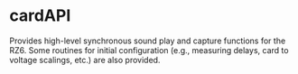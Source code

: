# cardAPI
Provides high-level synchronous sound play and capture functions for the RZ6. Some routines for initial configuration (e.g., measuring delays, card to voltage scalings, etc.) are also provided.
